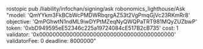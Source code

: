 rostopic pub /liability/infochan/signing/ask robonomics_lighthouse/Ask "model: 'QmYYkm3FkBCbWcPMDWRbqrgAZ53t2VgPmqGjVc23RKmRr8'
objective: 'QmPGhwtN1ndML9iwDYPtMZeqNyQWQPaTRT981MQyZUZbwP'
token: '0xbD949595eE52346c225a19724084cE517B2cB735'
cost: 1
validator: '0x0000000000000000000000000000000000000000'
validatorFee: 0
deadline: 8000000"

